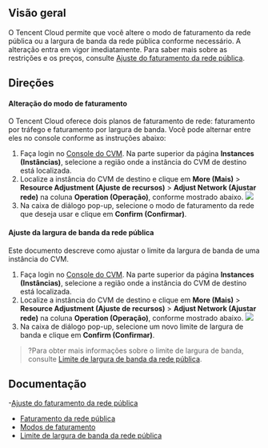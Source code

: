 ## Visão geral
O Tencent Cloud permite que você altere o modo de faturamento da rede pública ou a largura de banda da rede pública conforme necessário. A alteração entra em vigor imediatamente. Para saber mais sobre as restrições e os preços, consulte [Ajuste do faturamento da rede pública](https://intl.cloud.tencent.com/document/product/213/10580).

## Direções
#### Alteração do modo de faturamento
O Tencent Cloud oferece dois planos de faturamento de rede: faturamento por tráfego e faturamento por largura de banda. Você pode alternar entre eles no console conforme as instruções abaixo:
1. Faça login no [Console do CVM](https://console.cloud.tencent.com/cvm/index). Na parte superior da página **Instances (Instâncias)**, selecione a região onde a instância do CVM de destino está localizada.
2. Localize a instância do CVM de destino e clique em **More (Mais)** > **Resource Adjustment (Ajuste de recursos)** > **Adjust Network (Ajustar rede)** na coluna **Operation (Operação)**, conforme mostrado abaixo.
![](https://main.qcloudimg.com/raw/b7b347e13cbcfe55224d7132c77be5a2.png)
3. Na caixa de diálogo pop-up, selecione o modo de faturamento da rede que deseja usar e clique em **Confirm (Confirmar)**.

#### Ajuste da largura de banda da rede pública
Este documento descreve como ajustar o limite da largura de banda de uma instância do CVM.
1. Faça login no [Console do CVM](https://console.cloud.tencent.com/cvm/index). Na parte superior da página **Instances (Instâncias)**, selecione a região onde a instância do CVM de destino está localizada.
2. Localize a instância do CVM de destino e clique em **More (Mais)** > **Resource Adjustment (Ajuste de recursos)** > **Adjust Network (Ajustar rede)** na coluna **Operation (Operação)**, conforme mostrado abaixo.
![](https://main.qcloudimg.com/raw/b7b347e13cbcfe55224d7132c77be5a2.png)
3. Na caixa de diálogo pop-up, selecione um novo limite de largura de banda e clique em **Confirm (Confirmar)**.
>?Para obter mais informações sobre o limite de largura de banda, consulte [Limite de largura de banda da rede pública](https://intl.cloud.tencent.com/document/product/213/12523).


## Documentação

-[Ajuste do faturamento da rede pública](https://intl.cloud.tencent.com/document/product/213/10580)
- [Faturamento da rede pública](https://intl.cloud.tencent.com/document/product/213/10578) 
- [Modos de faturamento](https://intl.cloud.tencent.com/document/product/684/15255)
- [Limite de largura de banda da rede pública](https://intl.cloud.tencent.com/document/product/213/12523)
